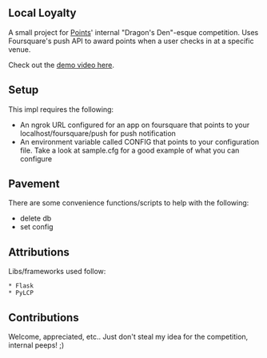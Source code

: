 ## Local Loyalty

A small project for [Points](http://www.points.com)' internal "Dragon's Den"-esque competition.
Uses Foursquare's push API to award points when a user checks in at a specific venue. 

Check out the [demo video here](https://www.youtube.com/watch?v=XK2ZrzlHRrQ).

## Setup

This impl requires the following:

* An ngrok URL configured for an app on foursquare that points to your localhost/foursquare/push for push notification
* An environment variable called CONFIG that points to your configuration file.
  Take a look at sample.cfg for a good example of what you can configure
  
## Pavement

There are some convenience functions/scripts to help with the following:

* delete db
* set config

## Attributions

Libs/frameworks used follow:

    * Flask
    * PyLCP

## Contributions

Welcome, appreciated, etc.. Just don't steal my idea for the competition, internal peeps! ;)
    
